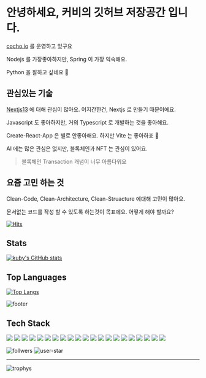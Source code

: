 # 안녕하세요, 커비의 깃허브 저장공간 입니다.

[cocho.io](https://www.cocho.io) 를 운영하고 있구요

Nodejs 를 가장좋아하지만, Spring 이 가장 익숙해요.

Python 을 잘하고 싶네요 🧐

## 관심있는 기술

[Nextjs13](https://beta.nextjs.org/docs/getting-started) 에 대해 관심이 많아요. 어지간한건, Nextjs 로 만들기 때문이에요.

Javascript 도 좋아하지만, 거의 Typescript 로 개발하는 것을 좋아해요. 

Create-React-App 은 별로 안좋아해요. 하지만 Vite 는 좋아하죠 🤣

AI 에는 많은 관심은 없지만, 블록체인과 NFT 는 관심이 있어요.

> 블록체인 Transaction 개념이 너무 아름다워요

## 요즘 고민 하는 것

Clean-Code, Clean-Architecture, Clean-Struacture 에대해 고민이 많아요.

문서없는 코드를 작성 할 수 있도록 하는것이 목표에요. 어떻게 해야 할까요?

[![Hits](https://hits.seeyoufarm.com/api/count/incr/badge.svg?url=https%3A%2F%2Fgithub.com%2Fziponia&count_bg=%2379C83D&title_bg=%23555555&icon=&icon_color=%23E7E7E7&title=hits&edge_flat=false)](https://hits.seeyoufarm.com)

## Stats

[![kuby's GitHub stats](https://github-readme-stats.vercel.app/api?username=ziponia&count_private=true&theme=dracula)](https://github.com/ziponia)

## Top Languages

<!-- https://github.com/anuraghazra/github-readme-stats -->
[![Top Langs](https://github-readme-stats.vercel.app/api/top-langs/?username=ziponia&langs_count=10&layout=compact)](https://github.com/ziponia)

![footer](https://capsule-render.vercel.app/api?section=footer)

<!-- https://shields.io/ -->
## Tech Stack
<!-- https://simpleicons.org/ -->
<p>
    <img src="https://img.shields.io/badge/Node.js-339933?style=flat-square&logo=node.js&logoColor=white"/>
    <img src="https://img.shields.io/badge/React.js-61DAFB?style=flat-square&logo=react&logoColor=white"/>
    <img src="https://img.shields.io/badge/Vue.js-4FC08D?style=flat-square&logo=vue.js&logoColor=white"/>
    <img src="https://img.shields.io/badge/Javascript-ffb13b?style=flat-square&logo=javascript&logoColor=white"/>
    <img src="https://img.shields.io/badge/HTML5-E34F26?style=flat-square&logo=html5&logoColor=white"/>
    <img src="https://img.shields.io/badge/CSS-1572B6?style=flat-square&logo=css3&logoColor=white"/>
    <img src="https://img.shields.io/badge/Sass-CC6699?style=flat-square&logo=Sass&logoColor=white"/>
    <img src="https://img.shields.io/badge/Mysql-4479A1?style=flat-square&logo=MySql&logoColor=white"/>
    <img src="https://img.shields.io/badge/Spring Framework-6DB33F?style=flat-square&logo=spring&logoColor=white"/>
    <img src="https://img.shields.io/badge/Java-007396?style=flat-square&logo=java&logoColor=white"/>
    <img src="https://img.shields.io/badge/Typescript-3178C6?style=flat-square&logo=typescript&logoColor=white"/>
    <img src="https://img.shields.io/badge/Aws-232F3E?style=flat-square&logo=amazonaws&logoColor=white"/>
    <img src="https://img.shields.io/badge/Git-F05032?style=flat-square&logo=Git&logoColor=white"/>
    <img src="https://img.shields.io/badge/Jira-0052CC?style=flat-square&logo=Jira&logoColor=white"/>
    <img src="https://img.shields.io/badge/Cloudflare-F38020?style=flat-square&logo=Cloudflare&logoColor=white"/>
    <img src="https://img.shields.io/badge/PHP-777BB4?style=flat-square&logo=PHP&logoColor=white"/>
    <img src="https://img.shields.io/badge/IntelliJ IDEA-000000?style=flat-square&logo=intellijidea&logoColor=white"/>
    <img src="https://img.shields.io/badge/vscode-007ACC?style=flat-square&logo=visualstudiocode&logoColor=white"/>
    <img src="https://img.shields.io/badge/macOS-000000?style=flat-square&logo=macOS&logoColor=white"/>
    <img src="https://img.shields.io/badge/Next.js-000000?style=flat-square&logo=Next.js&logoColor=white"/>
    <img src="https://img.shields.io/badge/NPM-CB3837?style=flat-square&logo=NPM&logoColor=white"/>
</p>

<!-- https://shields.io/category/social -->
![follwers](https://img.shields.io/github/followers/ziponia?style=social)
![user-star](https://img.shields.io/github/stars/ziponia?style=social)

---

![trophys](https://github-profile-trophy.vercel.app/?username=ziponia&no-bg=false&margin-w=15&margin-h=15)
